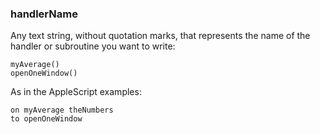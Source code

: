 ### handlerName

Any text string, without quotation marks, that represents the name of the handler or subroutine you want to write:

```
myAverage()
openOneWindow()
```

As in the AppleScript examples:

```
on myAverage theNumbers
to openOneWindow
```
